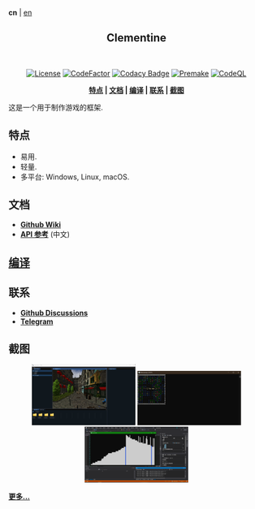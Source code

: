 **cn** | [en]

<div align="center">

<h2>Clementine</h2><br>

[![License](https://img.shields.io/github/license/ShenMian/Clementine)](https://github.com/ShenMian/Clementine/blob/master/LICENSE)
[![CodeFactor](https://www.codefactor.io/repository/github/shenmian/clementine/badge)](https://www.codefactor.io/repository/github/shenmian/clementine)
[![Codacy Badge](https://api.codacy.com/project/badge/Grade/c09e10a19377466b99cc74d4f43ac214)](https://app.codacy.com/gh/ShenMian/Clementine?utm_source=github.com&utm_medium=referral&utm_content=ShenMian/Clementine&utm_campaign=Badge_Grade_Settings)
[![Premake](https://github.com/ShenMian/Clementine/actions/workflows/permake.yml/badge.svg)](https://github.com/ShenMian/Clementine/actions/workflows/permake.yml)
[![CodeQL](https://github.com/ShenMian/Clementine/actions/workflows/codeql-analysis.yml/badge.svg)](https://github.com/ShenMian/Clementine/actions/workflows/codeql-analysis.yml)

**[特点](#特点) | [文档](#文档) | [编译](#编译) | [联系](#联系) | [截图](#截图)**

</div>

这是一个用于制作游戏的框架.  

特点
----
- 易用.
- 轻量.
- 多平台: Windows, Linux, macOS.

文档
----
- **[Github Wiki]**
- **[API 参考]** (中文)

[编译](Docs/Compiling.md)
----

联系
----
- **[Github Discussions]**
- **[Telegram]**

截图
----
<p align="center">
<img src="Docs/pictures/current.png"     width="204px" title="Current">
<img src="Docs/pictures/minesweeper.png" width="204px" title="Minesweeper">
<img src="Docs/pictures/sort.png"        width="204px" title="Sort">
<br/>
</p>

**[更多...](Docs/pictures)**

[en]:                 README.md
[github wiki]:        https://github.com/ShenMian/Clementine/wiki
[api 参考]:           https://shenmian.github.io/Clementine
[设置git]:            https://help.github.com/articles/set-up-git
[fork我们的仓库]:      https://help.github.com/articles/fork-a-repo
[github discussions]: https://github.com/ShenMian/Clementine/discussions
[telegram]:           https://t.me/shenmian
